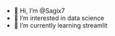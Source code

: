 - 👋 Hi, I’m @Sagix7
- 👀 I’m interested in data science
- 🌱 I’m currently learning streamlit

<!---
Sagix7/Sagix7 is a ✨ special ✨ repository because its `README.md` (this file) appears on your GitHub profile.
You can click the Preview link to take a look at your changes.
--->
